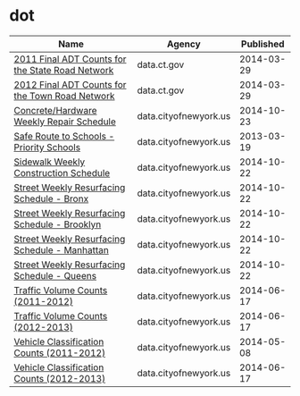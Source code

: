 # dot

Name | Agency | Published
---- | ---- | ---------
[2011 Final ADT Counts for the State Road Network](../socrata/25bh-kn7t.md) | data.ct.gov | 2014-03-29
[2012 Final ADT Counts for the Town Road Network](../socrata/6pv4-wi89.md) | data.ct.gov | 2014-03-29
[Concrete/Hardware Weekly Repair Schedule](../socrata/78sp-6jhj.md) | data.cityofnewyork.us | 2014-10-23
[Safe Route to Schools - Priority Schools](../socrata/pc34-d3sx.md) | data.cityofnewyork.us | 2013-03-19
[Sidewalk Weekly Construction Schedule](../socrata/r528-jcks.md) | data.cityofnewyork.us | 2014-10-22
[Street Weekly Resurfacing Schedule - Bronx](../socrata/7299-2etw.md) | data.cityofnewyork.us | 2014-10-22
[Street Weekly Resurfacing Schedule - Brooklyn](../socrata/psmp-cmuu.md) | data.cityofnewyork.us | 2014-10-22
[Street Weekly Resurfacing Schedule - Manhattan](../socrata/9gzt-8w5q.md) | data.cityofnewyork.us | 2014-10-22
[Street Weekly Resurfacing Schedule - Queens](../socrata/nuxu-5fjs.md) | data.cityofnewyork.us | 2014-10-22
[Traffic Volume Counts (2011-2012)](../socrata/wng2-85mv.md) | data.cityofnewyork.us | 2014-06-17
[Traffic Volume Counts (2012-2013)](../socrata/p424-amsu.md) | data.cityofnewyork.us | 2014-06-17
[Vehicle Classification Counts (2011-2012)](../socrata/t9nw-j73k.md) | data.cityofnewyork.us | 2014-05-08
[Vehicle Classification Counts (2012-2013)](../socrata/ae5u-upr6.md) | data.cityofnewyork.us | 2014-06-17

